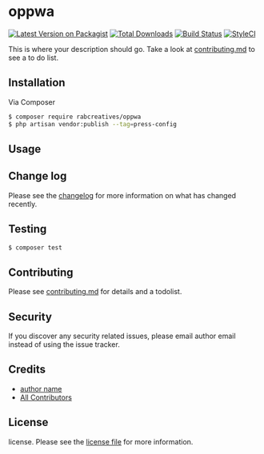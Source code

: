 # oppwa

[![Latest Version on Packagist][ico-version]][link-packagist]
[![Total Downloads][ico-downloads]][link-downloads]
[![Build Status][ico-travis]][link-travis]
[![StyleCI][ico-styleci]][link-styleci]

This is where your description should go. Take a look at [contributing.md](contributing.md) to see a to do list.

## Installation

Via Composer

``` bash
$ composer require rabcreatives/oppwa
$ php artisan vendor:publish --tag=press-config
```

## Usage

## Change log

Please see the [changelog](changelog.md) for more information on what has changed recently.

## Testing

``` bash
$ composer test
```

## Contributing

Please see [contributing.md](contributing.md) for details and a todolist.

## Security

If you discover any security related issues, please email author email instead of using the issue tracker.

## Credits

- [author name][link-author]
- [All Contributors][link-contributors]

## License

license. Please see the [license file](license.md) for more information.

[ico-version]: https://img.shields.io/packagist/v/rabcreatives/oppwacheckout.svg?style=flat-square
[ico-downloads]: https://img.shields.io/packagist/dt/rabcreatives/oppwacheckout.svg?style=flat-square
[ico-travis]: https://img.shields.io/travis/rabcreatives/oppwacheckout/master.svg?style=flat-square
[ico-styleci]: https://styleci.io/repos/12345678/shield

[link-packagist]: https://packagist.org/packages/rabcreatives/oppwacheckout
[link-downloads]: https://packagist.org/packages/rabcreatives/oppwacheckout
[link-travis]: https://travis-ci.org/rabcreatives/oppwacheckout
[link-styleci]: https://styleci.io/repos/12345678
[link-author]: https://github.com/rabcreatives
[link-contributors]: ../../contributors
